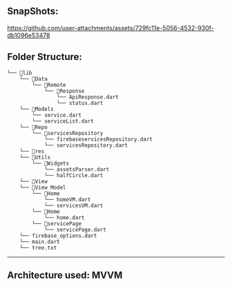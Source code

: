 SnapShots:
---
https://github.com/user-attachments/assets/729fc11e-5056-4532-930f-db1096e53478

Folder Structure:
---
```
└── 📁lib
    └── 📁Data
        └── 📁Remote
            └── 📁Response
                └── ApiResponse.dart
                └── status.dart
    └── 📁Models
        └── service.dart
        └── serviceList.dart
    └── 📁Repo
        └── 📁servicesRepository
            └── firebaseservicesRepository.dart
            └── servicesRepository.dart
    └── 📁res
    └── 📁Utils
        └── 📁Widgets
            └── assetsParser.dart
            └── halfCircle.dart
    └── 📁View
    └── 📁View Model
        └── 📁Home
            └── homeVM.dart
            └── servicesVM.dart
        └── 📁Home
            └── home.dart
        └── 📁servicePage
            └── servicePage.dart
    └── firebase_options.dart
    └── main.dart
    └── tree.txt
```
---
Architecture used: MVVM
---



